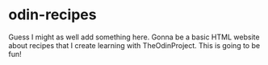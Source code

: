 # odin-recipes
Guess I might as well add something here. Gonna be a basic HTML website about recipes that I create learning with TheOdinProject. This is going to be fun!